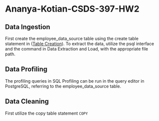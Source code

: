 # Ananya-Kotian-CSDS-397-HW2
## Data Ingestion
First create the employee_data_source table using the create table statement in ([Table Creation](https://github.com/ananyaktn/Ananya-Kotian-CSDS-397-HW2/blob/b312a7c3a95bd611327004acb43f5e1cc8b80fe9/Table%20Creation)).
To extract the data, utilize the psql interface and the command in Data Extraction and Load, with the appropriate file path.

## Data Profiling
The profiling queries in SQL Profiling can be run in the query editor in PostgreSQL, referring to the employee_data_source table.

## Data Cleaning
First utilize the copy table statement `COPY`

